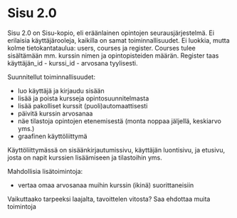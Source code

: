 # Sisu 2.0
Sisu 2.0 on Sisu-kopio, eli eräänlainen opintojen seurausjärjestelmä. Ei erilaisia käyttäjärooleja, kaikilla on samat toiminnallisuudet. Ei luokkia, mutta kolme tietokantataulua: users, courses ja register. Courses tulee sisältämään mm. kurssin nimen ja opintopisteiden määrän. Register taas käyttäjän_id - kurssi_id - arvosana tyylisesti.

Suunnitellut toiminnallisuudet:
- luo käyttäjä ja kirjaudu sisään
- lisää ja poista kursseja opintosuunnitelmasta
- lisää pakolliset kurssit (puoli)automaattisesti
- päivitä kurssin arvosanaa
- näe tilastoja opintojen etenemisestä (monta noppaa jäljellä, keskiarvo yms.)
- graafinen käyttöliittymä

Käyttöliittymässä on sisäänkirjautumissivu, käyttäjän luontisivu, ja etusivu, josta on napit kurssien lisäämiseen ja tilastoihin yms.

Mahdollisia lisätoimintoja:
- vertaa omaa arvosanaa muihin kurssin (ikinä) suorittaneisiin 



Vaikuttaako tarpeeksi laajalta, tavoittelen vitosta? Saa ehdottaa muita toimintoja
